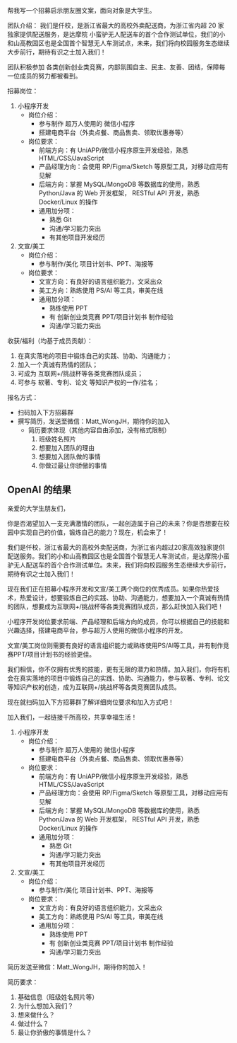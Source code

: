 帮我写一个招募启示朋友圈文案，面向对象是大学生。

团队介绍：
我们是仟校，是浙江省最大的高校外卖配送商，为浙江省内超 20 家独家提供配送服务，是达摩院 小蛮驴无人配送车的首个合作测试单位，我们的小和山高教园区也是全国首个智慧无人车测试点，未来，我们将向校园服务生态继续大步前行，期待有识之士加入我们！

团队积极参加 各类创新创业类竞赛，内部氛围自主、民主、友善、团结，保障每一位成员的努力都被看到。

招募岗位：
1. 小程序开发
	- 岗位介绍：
		- 参与制作 超万人使用的 微信小程序
		- 搭建电商平台（外卖点餐、商品售卖、领取优惠券等）
	- 岗位要求：
		- 前端方向：有 UniAPP/微信小程序原生开发经验，熟悉 HTML/CSS/JavaScript
		- 产品经理方向：会使用 RP/Figma/Sketch 等原型工具，对移动应用有见解
		- 后端方向：掌握 MySQL/MongoDB 等数据库的使用，熟悉 Python/Java 的 Web 开发框架， RESTful API 开发，熟悉 Docker/Linux 的操作
		- 通用加分项：
			- 熟悉 Git
			- 沟通/学习能力突出
			- 有其他项目开发经历
2. 文宣/美工
	- 岗位介绍：
		- 参与制作/美化 项目计划书、PPT、海报等
	- 岗位要求：
		- 文宣方向：有良好的语言组织能力，文采出众
		- 美工方向：熟练使用 PS/AI 等工具，审美在线
		- 通用加分项：
			- 熟练使用 PPT
			- 有 创新创业类竞赛 PPT/项目计划书 制作经验
			- 沟通/学习能力突出

收获/福利（均基于成员贡献）：
1. 在真实落地的项目中锻炼自己的实践、协助、沟通能力；
2. 加入一个真诚有热情的团队；
3. 可成为 互联网+/挑战杯等各类竞赛团队成员；
4. 可参与 软著、专利、论文 等知识产权的一作/挂名；

报名方式：
- 扫码加入下方招募群
- 撰写简历，发送至微信：Matt_WongJH，期待你的加入
	- 简历要求体现（其他内容自由添加，没有格式限制）
		1. 班级姓名照片
		2. 想要加入团队的理由
		3. 想要加入团队做的事情
		4. 你做过最让你骄傲的事情


## OpenAI 的结果

亲爱的大学生朋友们，

你是否渴望加入一支充满激情的团队，一起创造属于自己的未来？你是否想要在校园中实现自己的价值，锻炼自己的能力？现在，机会来了！

我们是仟校，浙江省最大的高校外卖配送商，为浙江省内超过20家高效独家提供配送服务。我们的小和山高教园区也是全国首个智慧无人车测试点，是达摩院小蛮驴无人配送车的首个合作测试单位。未来，我们将向校园服务生态继续大步前行，期待有识之士加入我们！

现在我们正在招募小程序开发和文宣/美工两个岗位的优秀成员。如果你热爱技术，热爱设计，想要锻炼自己的实践、协助、沟通能力，想要加入一个真诚有热情的团队，想要成为互联网+/挑战杯等各类竞赛团队成员，那么赶快加入我们吧！

小程序开发岗位要求前端、产品经理和后端方向的成员，你可以根据自己的技能和兴趣选择，搭建电商平台，参与超万人使用的微信小程序的开发。

文宣/美工岗位则需要有良好的语言组织能力或熟练使用PS/AI等工具，并有制作竞赛PPT/项目计划书的经验更佳。

我们相信，你不仅拥有优秀的技能，更有无限的潜力和热情。加入我们，你将有机会在真实落地的项目中锻炼自己的实践、协助、沟通能力，参与软著、专利、论文 等知识产权的创造，成为互联网+/挑战杯等各类竞赛团队成员。

现在就扫码加入下方招募群了解详细岗位要求和加入方式吧！

加入我们，一起链接千所高校，共享幸福生活！


1. 小程序开发
	- 岗位介绍：
		- 参与制作 超万人使用的 微信小程序
		- 搭建电商平台（外卖点餐、商品售卖、领取优惠券等）
	- 岗位要求：
		- 前端方向：有 UniAPP/微信小程序原生开发经验，熟悉 HTML/CSS/JavaScript
		- 产品经理方向：会使用 RP/Figma/Sketch 等原型工具，对移动应用有见解
		- 后端方向：掌握 MySQL/MongoDB 等数据库的使用，熟悉 Python/Java 的 Web 开发框架， RESTful API 开发，熟悉 Docker/Linux 的操作
		- 通用加分项：
			- 熟悉 Git
			- 沟通/学习能力突出
			- 有其他项目开发经历
2. 文宣/美工
	- 岗位介绍：
		- 参与制作/美化 项目计划书、PPT、海报等
	- 岗位要求：
		- 文宣方向：有良好的语言组织能力，文采出众
		- 美工方向：熟练使用 PS/AI 等工具，审美在线
		- 通用加分项：
			- 熟练使用 PPT
			- 有 创新创业类竞赛 PPT/项目计划书 制作经验
			- 沟通/学习能力突出


简历发送至微信：Matt_WongJH，期待你的加入！

简历要求：

1.  基础信息（班级姓名照片等）
2.  为什么想加入我们？
3.  想来做什么？
4.  做过什么？
5.  最让你骄傲的事情是什么？